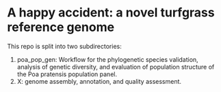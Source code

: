 # A happy accident: a novel turfgrass reference genome

This repo is split into two subdirectories:

1. poa_pop_gen: Workflow for the phylogenetic species validation, analysis of genetic diversity, and evaluation of population structure of the Poa pratensis population panel.
2. X: genome assembly, annotation, and quality assessment.
